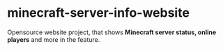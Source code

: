 # minecraft-server-info-website
Opensource website project, that shows **Minecraft server status, online players** and more in the feature.
